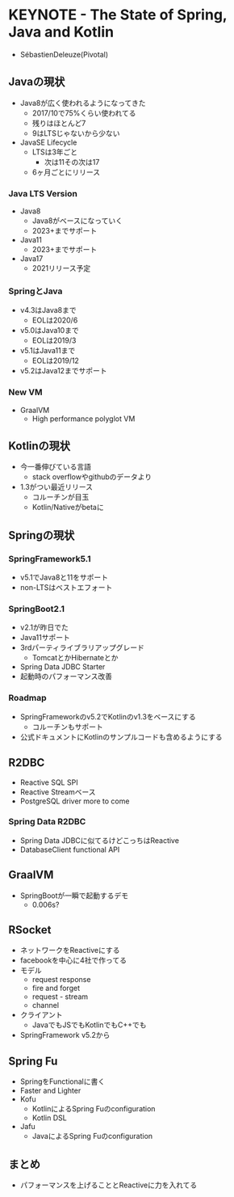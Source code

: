 # KEYNOTE - The State of Spring, Java and Kotlin

- SébastienDeleuze(Pivotal)

## Javaの現状

- Java8が広く使われるようになってきた
    - 2017/10で75%くらい使われてる
    - 残りはほとんど7
    - 9はLTSじゃないから少ない
- JavaSE Lifecycle
    - LTSは3年ごと
        - 次は11その次は17
    - 6ヶ月ごとにリリース

### Java LTS Version

- Java8
    - Java8がベースになっていく
    - 2023+までサポート
- Java11
    - 2023+までサポート
- Java17
    - 2021リリース予定

### SpringとJava

- v4.3はJava8まで
    - EOLは2020/6
- v5.0はJava10まで
    - EOLは2019/3
- v5.1はJava11まで
    - EOLは2019/12
- v5.2はJava12までサポート

### New VM

- GraalVM
    - High performance polyglot VM

## Kotlinの現状

- 今一番伸びている言語
    - stack overflowやgithubのデータより
- 1.3がつい最近リリース
    - コルーチンが目玉
    - Kotlin/Nativeがbetaに

## Springの現状

### SpringFramework5.1

- v5.1でJava8と11をサポート
- non-LTSはベストエフォート

### SpringBoot2.1

- v2.1が昨日でた
- Java11サポート
- 3rdパーティライブラリアップグレード
    - TomcatとかHibernateとか
- Spring Data JDBC Starter
- 起動時のパフォーマンス改善

### Roadmap

- SpringFrameworkのv5.2でKotlinのv1.3をベースにする
  - コルーチンもサポート
- 公式ドキュメントにKotlinのサンプルコードも含めるようにする

## R2DBC

- Reactive SQL SPI
- Reactive Streamベース
- PostgreSQL driver more to come

### Spring Data R2DBC

- Spring Data JDBCに似てるけどこっちはReactive
- DatabaseClient functional API

## GraalVM

- SpringBootが一瞬で起動するデモ
    - 0.006s?

## RSocket

- ネットワークをReactiveにする
- facebookを中心に4社で作ってる
- モデル
    - request response
    - fire and forget
    - request - stream
    - channel
- クライアント
    - JavaでもJSでもKotlinでもC++でも
- SpringFramework v5.2から

## Spring Fu

- SpringをFunctionalに書く
- Faster and Lighter
- Kofu
    - KotlinによるSpring Fuのconfiguration
    - Kotlin DSL
- Jafu
    - JavaによるSpring Fuのconfiguration

## まとめ

- パフォーマンスを上げることとReactiveに力を入れてる

